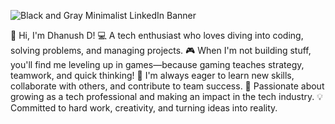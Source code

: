 ![Black and Gray Minimalist LinkedIn Banner](https://github.com/user-attachments/assets/e322bf44-d633-47fc-9a37-f232c2b04482)

👋 Hi, I'm Dhanush D!
💻 A tech enthusiast who loves diving into coding, solving problems, and managing projects.
🎮 When I'm not building stuff, you'll find me leveling up in games—because gaming teaches strategy, teamwork, and quick thinking!
🚀 I'm always eager to learn new skills, collaborate with others, and contribute to team success.
🌟 Passionate about growing as a tech professional and making an impact in the tech industry.
💡 Committed to hard work, creativity, and turning ideas into reality.
